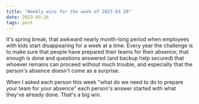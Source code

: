 ```yaml
---
title: "Weekly wins for the week of 2023 03 20"
date: 2023-03-26
tags: post
---
```


It's spring break, that awkward nearly month-long period when employees with kids start disappearing for a week at a time. Every year the challenge is to make sure that people have prepared their teams for their absence; that enough is done and questions answered (and backup help secured) that whoever remains can proceed without much trouble, and especially that the person's absence doesn't come as a surprise.

When I asked each person this week "what do we need to do to prepare your team for your absence" each person's answer started with what they've already done. That's a big win.
